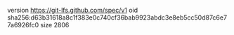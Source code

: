 version https://git-lfs.github.com/spec/v1
oid sha256:d63b31618a8c1f383e0c740cf36bab9923abdc3e8eb5cc50d87c6e77a6926fc0
size 2806
